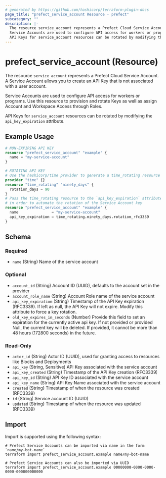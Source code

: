 ```yaml
---
# generated by https://github.com/hashicorp/terraform-plugin-docs
page_title: "prefect_service_account Resource - prefect"
subcategory: ""
description: |-
  The resource service_account represents a Prefect Cloud Service Account. A Service Account allows you to create an API Key that is not associated with a user account.
  Service Accounts are used to configure API access for workers or programs. Use this resource to provision and rotate Keys as well as assign Account and Workspace Access through Roles.
  API Keys for service_account resources can be rotated by modifying the api_key_expiration attribute.
---
```


# prefect_service_account (Resource)

The resource `service_account` represents a Prefect Cloud Service Account. A Service Account allows you to create an API Key that is not associated with a user account.

Service Accounts are used to configure API access for workers or programs. Use this resource to provision and rotate Keys as well as assign Account and Workspace Access through Roles.

API Keys for `service_account` resources can be rotated by modifying the `api_key_expiration` attribute.

## Example Usage

```terraform
# NON-EXPIRING API KEY
resource "prefect_service_account" "example" {
  name = "my-service-account"
}

# ROTATING API KEY
# Use the hashicorp/time provider to generate a time_rotating resource
provider "time" {}
resource "time_rotating" "ninety_days" {
  rotation_days = 90
}
# Pass the time_rotating resource to the `api_key_expiration` attribute
# in order to automate the rotation of the Service Account key
resource "prefect_service_account" "example" {
  name               = "my-service-account"
  api_key_expiration = time_rotating.ninety_days.rotation_rfc3339
}
```

<!-- schema generated by tfplugindocs -->
## Schema

### Required

- `name` (String) Name of the service account

### Optional

- `account_id` (String) Account ID (UUID), defaults to the account set in the provider
- `account_role_name` (String) Account Role name of the service account
- `api_key_expiration` (String) Timestamp of the API Key expiration (RFC3339). If left as null, the API Key will not expire. Modify this attribute to force a key rotation.
- `old_key_expires_in_seconds` (Number) Provide this field to set an expiration for the currently active api key. If not provided or provided Null, the current key will be deleted. If provided, it cannot be more than 48 hours (172800 seconds) in the future.

### Read-Only

- `actor_id` (String) Actor ID (UUID), used for granting access to resources like Blocks and Deployments
- `api_key` (String, Sensitive) API Key associated with the service account
- `api_key_created` (String) Timestamp of the API Key creation (RFC3339)
- `api_key_id` (String) API Key ID associated with the service account
- `api_key_name` (String) API Key Name associated with the service account
- `created` (String) Timestamp of when the resource was created (RFC3339)
- `id` (String) Service account ID (UUID)
- `updated` (String) Timestamp of when the resource was updated (RFC3339)

## Import

Import is supported using the following syntax:

```shell
# Prefect Service Accounts can be imported via name in the form `name/my-bot-name`
terraform import prefect_service_account.example name/my-bot-name

# Prefect Service Accounts can also be imported via UUID
terraform import prefect_service_account.example 00000000-0000-0000-0000-000000000000
```
